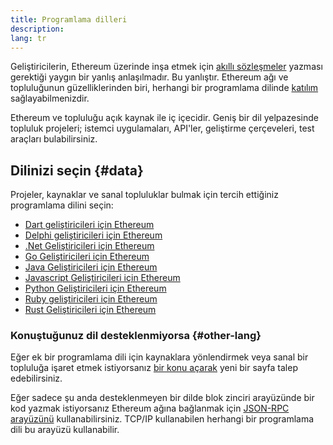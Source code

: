 ```yaml
---
title: Programlama dilleri
description:
lang: tr
---
```


Geliştiricilerin, Ethereum üzerinde inşa etmek için [akıllı sözleşmeler](/developers/docs/smart-contracts/) yazması gerektiği yaygın bir yanlış anlaşılmadır. Bu yanlıştır. Ethereum ağı ve topluluğunun güzelliklerinden biri, herhangi bir programlama dilinde [katılım](/community/) sağlayabilmenizdir.

Ethereum ve topluluğu açık kaynak ile iç içecidir. Geniş bir dil yelpazesinde topluluk projeleri; istemci uygulamaları, API'ler, geliştirme çerçeveleri, test araçları bulabilirsiniz.

## Dilinizi seçin {#data}

Projeler, kaynaklar ve sanal topluluklar bulmak için tercih ettiğiniz programlama dilini seçin:

- [Dart geliştiricileri için Ethereum](/developers/docs/programming-languages/dart/)
- [Delphi geliştiricileri için Ethereum](/developers/docs/programming-languages/delphi/)
- [.Net Geliştiricileri için Ethereum](/developers/docs/programming-languages/dot-net/)
- [Go Geliştiricileri için Ethereum](/developers/docs/programming-languages/golang/)
- [Java Geliştiricileri için Ethereum](/developers/docs/programming-languages/java/)
- [Javascript Geliştiricileri için Ethereum](/developers/docs/programming-languages/javascript/)
- [Python Geliştiricileri için Ethereum](/developers/docs/programming-languages/python/)
- [Ruby geliştiricileri için Ethereum](/developers/docs/programming-languages/ruby/)
- [Rust Geliştiricileri için Ethereum](/developers/docs/programming-languages/rust/)

### Konuştuğunuz dil desteklenmiyorsa {#other-lang}

Eğer ek bir programlama dili için kaynaklara yönlendirmek veya sanal bir topluluğa işaret etmek istiyorsanız [bir konu açarak](https://github.com/ethereum/ethereum-org-website/issues/new/choose) yeni bir sayfa talep edebilirsiniz.

Eğer sadece şu anda desteklenmeyen bir dilde blok zinciri arayüzünde bir kod yazmak istiyorsanız Ethereum ağına bağlanmak için [JSON-RPC arayüzünü](/developers/docs/apis/json-rpc/) kullanabilirsiniz. TCP/IP kullanabilen herhangi bir programlama dili bu arayüzü kullanabilir.

